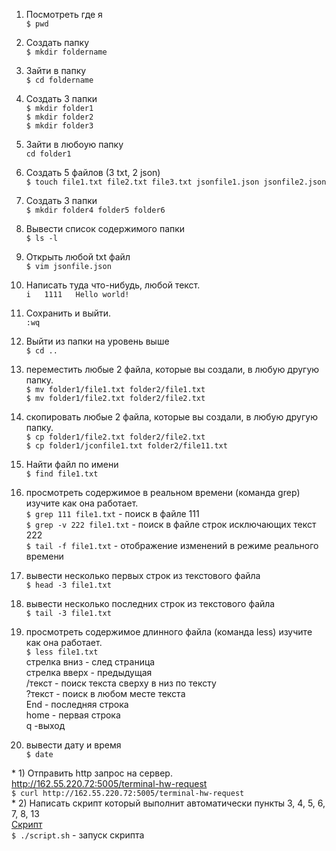 1) Посмотреть где я  
  `$ pwd`  
3) Создать папку  
  `$ mkdir foldername`  
5) Зайти в папку  
  `$ cd foldername`  
7) Создать 3 папки  
        `$ mkdir folder1`  
				`$ mkdir folder2`  
				`$ mkdir folder3`  
5) Зайти в любоую папку  
   `cd folder1`




6) Создать 5 файлов (3 txt, 2 json)  
				`$ touch file1.txt file2.txt file3.txt jsonfile1.json jsonfile2.json`  
7)	Создать 3 папки   
`$ mkdir folder4 folder5 folder6`  
 
8) 	Вывести список содержимого папки  
				`$ ls -l`  
9) 	Открыть любой txt файл  
				`$ vim jsonfile.json`  
10)  Написать туда что-нибудь, любой текст.  
				```i  
				1111  
				Hello world!```  
11)	 Сохранить и выйти.	<Esc>  
				`:wq`	  
12) Выйти из папки на уровень выше  
				`$ cd ..`  
13) переместить любые 2 файла, которые вы создали, в любую другую папку.  
				`$ mv folder1/file1.txt folder2/file1.txt`  
				`$ mv folder1/file2.txt folder2/file2.txt`  
14) скопировать любые 2 файла, которые вы создали, в любую другую папку.  
				`$ cp folder1/file2.txt folder2/file2.txt`  
				`$ cp folder1/jconfile1.txt folder2/file11.txt`  
15) Найти файл по имени  
	`$ find file1.txt`  
16) просмотреть содержимое в реальном времени (команда grep) изучите как она работает.  
				`$ grep 111 file1.txt`	- поиск в файле 111  
				`$ grep -v 222 file1.txt`	- поиск в файле строк исключающих текст 222  
				`$ tail -f file1.txt`	- отображение изменений в режиме реального времени  
17) вывести несколько первых строк из текстового файла  
				`$ head -3 file1.txt`  
18) вывести несколько последних строк из текстового файла  
				`$ tail -3 file1.txt`  
19) просмотреть содержимое длинного файла (команда less) изучите как она работает.  
				`$ less file1.txt`    
				стрелка вниз - след страница  
				стрелка вверх - предыдущая  
				/текст - поиск текста сверху в низ по тексту   
    				?текст - поиск в любом месте текста  
				End - последняя строка  
				home - первая строка  
				q -выход  
20) вывести дату и время  
        `$ date`  
  

\*  1) Отправить http запрос на сервер.   
http://162.55.220.72:5005/terminal-hw-request  
				`$ curl http://162.55.220.72:5005/terminal-hw-request`   
\*  2) Написать скрипт который выполнит автоматически пункты 3, 4, 5, 6, 7, 8, 13  
	[Скрипт](script.sh)  
`$ ./script.sh` - запуск скрипта
